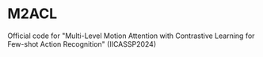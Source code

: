 # M2ACL
Official code for "Multi-Level Motion Attention with Contrastive Learning for Few-shot Action Recognition" (IICASSP2024)
